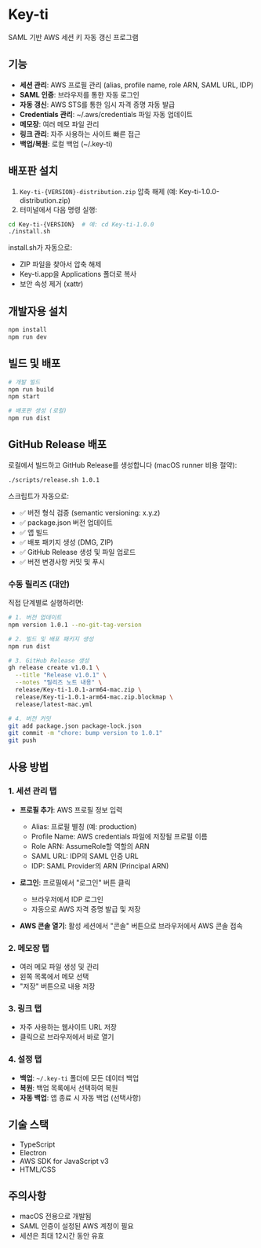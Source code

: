 # Key-ti

SAML 기반 AWS 세션 키 자동 갱신 프로그램

## 기능

- **세션 관리**: AWS 프로필 관리 (alias, profile name, role ARN, SAML URL, IDP)
- **SAML 인증**: 브라우저를 통한 자동 로그인
- **자동 갱신**: AWS STS를 통한 임시 자격 증명 자동 발급
- **Credentials 관리**: ~/.aws/credentials 파일 자동 업데이트
- **메모장**: 여러 메모 파일 관리
- **링크 관리**: 자주 사용하는 사이트 빠른 접근
- **백업/복원**: 로컬 백업 (~/.key-ti)

## 배포판 설치

1. `Key-ti-{VERSION}-distribution.zip` 압축 해제 (예: Key-ti-1.0.0-distribution.zip)
2. 터미널에서 다음 명령 실행:

```bash
cd Key-ti-{VERSION}  # 예: cd Key-ti-1.0.0
./install.sh
```

install.sh가 자동으로:
- ZIP 파일을 찾아서 압축 해제
- Key-ti.app을 Applications 폴더로 복사
- 보안 속성 제거 (xattr)

## 개발자용 설치

```bash
npm install
npm run dev
```

## 빌드 및 배포

```bash
# 개발 빌드
npm run build
npm start

# 배포판 생성 (로컬)
npm run dist
```

## GitHub Release 배포

로컬에서 빌드하고 GitHub Release를 생성합니다 (macOS runner 비용 절약):

```bash
./scripts/release.sh 1.0.1
```

스크립트가 자동으로:
- ✅ 버전 형식 검증 (semantic versioning: x.y.z)
- ✅ package.json 버전 업데이트
- ✅ 앱 빌드
- ✅ 배포 패키지 생성 (DMG, ZIP)
- ✅ GitHub Release 생성 및 파일 업로드
- ✅ 버전 변경사항 커밋 및 푸시

### 수동 릴리즈 (대안)

직접 단계별로 실행하려면:

```bash
# 1. 버전 업데이트
npm version 1.0.1 --no-git-tag-version

# 2. 빌드 및 배포 패키지 생성
npm run dist

# 3. GitHub Release 생성
gh release create v1.0.1 \
  --title "Release v1.0.1" \
  --notes "릴리즈 노트 내용" \
  release/Key-ti-1.0.1-arm64-mac.zip \
  release/Key-ti-1.0.1-arm64-mac.zip.blockmap \
  release/latest-mac.yml

# 4. 버전 커밋
git add package.json package-lock.json
git commit -m "chore: bump version to 1.0.1"
git push
```

## 사용 방법

### 1. 세션 관리 탭

- **프로필 추가**: AWS 프로필 정보 입력
  - Alias: 프로필 별칭 (예: production)
  - Profile Name: AWS credentials 파일에 저장될 프로필 이름
  - Role ARN: AssumeRole할 역할의 ARN
  - SAML URL: IDP의 SAML 인증 URL
  - IDP: SAML Provider의 ARN (Principal ARN)

- **로그인**: 프로필에서 "로그인" 버튼 클릭
  - 브라우저에서 IDP 로그인
  - 자동으로 AWS 자격 증명 발급 및 저장

- **AWS 콘솔 열기**: 활성 세션에서 "콘솔" 버튼으로 브라우저에서 AWS 콘솔 접속

### 2. 메모장 탭

- 여러 메모 파일 생성 및 관리
- 왼쪽 목록에서 메모 선택
- "저장" 버튼으로 내용 저장

### 3. 링크 탭

- 자주 사용하는 웹사이트 URL 저장
- 클릭으로 브라우저에서 바로 열기

### 4. 설정 탭

- **백업**: `~/.key-ti` 폴더에 모든 데이터 백업
- **복원**: 백업 목록에서 선택하여 복원
- **자동 백업**: 앱 종료 시 자동 백업 (선택사항)

## 기술 스택

- TypeScript
- Electron
- AWS SDK for JavaScript v3
- HTML/CSS

## 주의사항

- macOS 전용으로 개발됨
- SAML 인증이 설정된 AWS 계정이 필요
- 세션은 최대 12시간 동안 유효
